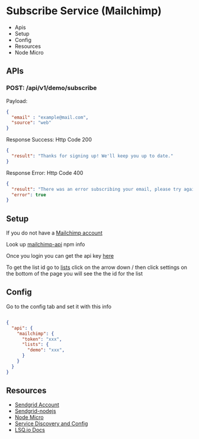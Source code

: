 Subscribe Service (Mailchimp)
===

- Apis
- Setup
- Config
- Resources
- Node Micro


APIs
---

### POST: /api/v1/demo/subscribe

Payload:
```json
{
  "email" : "example@mail.com",
  "source": "web"
}
```

Response Success:
Http Code 200
```json
{
  "result": "Thanks for signing up! We'll keep you up to date."
}
```

Response Error:
Http Code 400
```json
{
  "result": "There was an error subscribing your email, please try again.",
  "error": true
}
```



Setup
---

If you do not have a [Mailchimp account](https://mailchimp.com)


Look up [mailchimp-api](https://www.npmjs.com/package/mailchimp-api) npm info

Once you login you can get the api key [here](https://us7.admin.mailchimp.com/account/api/)

To get the list id go to [lists](https://us7.admin.mailchimp.com/account/api/)
click on the arrow down \/
then click settings
on the bottom of the page you will see the the id for the list

Config
---

Go to the config tab and set it with this info

```json

{
  "api": {
    "mailchimp": {
      "token": "xxx",
      "lists": {
        "demo": "xxx",
      }
    }
  }
}


```

Resources
---
- [Sendgrid Account](https://sendgrid.com)
- [Sendgrid-nodejs](https://github.com/sendgrid/sendgrid-nodejs#usage)
- [Node Micro](https://github.com/lsqio/node-micro)
- [Service Discovery and Config](https://github.com/lsqio/lsq)
- [LSQ.io Docs](https://github.com/lsqio/docs)
